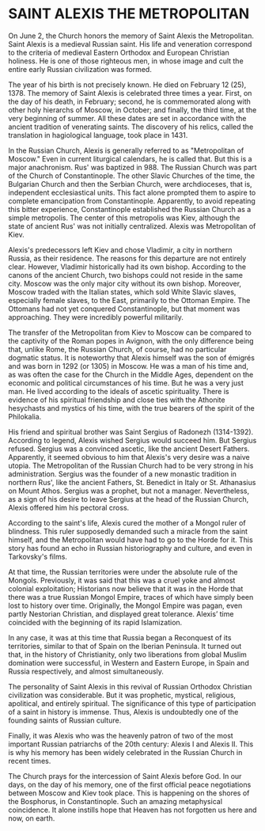 # SAINT ALEXIS THE METROPOLITAN

On June 2, the Church honors the memory of Saint Alexis the Metropolitan. Saint Alexis is a medieval Russian saint. His life and veneration correspond to the criteria of medieval Eastern Orthodox and European Christian holiness. He is one of those righteous men, in whose image and cult the entire early Russian civilization was formed.

The year of his birth is not precisely known. He died on February 12 (25), 1378. The memory of Saint Alexis is celebrated three times a year. First, on the day of his death, in February; second, he is commemorated along with other holy hierarchs of Moscow, in October; and finally, the third time, at the very beginning of summer. All these dates are set in accordance with the ancient tradition of venerating saints. The discovery of his relics, called the translation in hagiological language, took place in 1431.

In the Russian Church, Alexis is generally referred to as "Metropolitan of Moscow." Even in current liturgical calendars, he is called that. But this is a major anachronism. Rus' was baptized in 988. The Russian Church was part of the Church of Constantinople. The other Slavic Churches of the time, the Bulgarian Church and then the Serbian Church, were archdioceses, that is, independent ecclesiastical units. This fact alone prompted them to aspire to complete emancipation from Constantinople. Apparently, to avoid repeating this bitter experience, Constantinople established the Russian Church as a simple metropolis. The center of this metropolis was Kiev, although the state of ancient Rus' was not initially centralized. Alexis was Metropolitan of Kiev.

Alexis's predecessors left Kiev and chose Vladimir, a city in northern Russia, as their residence. The reasons for this departure are not entirely clear. However, Vladimir historically had its own bishop. According to the canons of the ancient Church, two bishops could not reside in the same city. Moscow was the only major city without its own bishop. Moreover, Moscow traded with the Italian states, which sold White Slavic slaves, especially female slaves, to the East, primarily to the Ottoman Empire. The Ottomans had not yet conquered Constantinople, but that moment was approaching. They were incredibly powerful militarily.

The transfer of the Metropolitan from Kiev to Moscow can be compared to the captivity of the Roman popes in Avignon, with the only difference being that, unlike Rome, the Russian Church, of course, had no particular dogmatic status. It is noteworthy that Alexis himself was the son of émigrés and was born in 1292 (or 1305) in Moscow. He was a man of his time and, as was often the case for the Church in the Middle Ages, dependent on the economic and political circumstances of his time. But he was a very just man. He lived according to the ideals of ascetic spirituality. There is evidence of his spiritual friendship and close ties with the Athonite hesychasts and mystics of his time, with the true bearers of the spirit of the Philokalia.

His friend and spiritual brother was Saint Sergius of Radonezh (1314-1392). According to legend, Alexis wished Sergius would succeed him. But Sergius refused. Sergius was a convinced ascetic, like the ancient Desert Fathers. Apparently, it seemed obvious to him that Alexis's very desire was a naive utopia. The Metropolitan of the Russian Church had to be very strong in his administration. Sergius was the founder of a new monastic tradition in northern Rus', like the ancient Fathers, St. Benedict in Italy or St. Athanasius on Mount Athos. Sergius was a prophet, but not a manager. Nevertheless, as a sign of his desire to leave Sergius at the head of the Russian Church, Alexis offered him his pectoral cross.

According to the saint's life, Alexis cured the mother of a Mongol ruler of blindness. This ruler supposedly demanded such a miracle from the saint himself, and the Metropolitan would have had to go to the Horde for it. This story has found an echo in Russian historiography and culture, and even in Tarkovsky's films.

At that time, the Russian territories were under the absolute rule of the Mongols. Previously, it was said that this was a cruel yoke and almost colonial exploitation; Historians now believe that it was in the Horde that there was a true Russian Mongol Empire, traces of which have simply been lost to history over time. Originally, the Mongol Empire was pagan, even partly Nestorian Christian, and displayed great tolerance. Alexis’ time coincided with the beginning of its rapid Islamization.

In any case, it was at this time that Russia began a Reconquest of its territories, similar to that of Spain on the Iberian Peninsula. It turned out that, in the history of Christianity, only two liberations from global Muslim domination were successful, in Western and Eastern Europe, in Spain and Russia respectively, and almost simultaneously.

The personality of Saint Alexis in this revival of Russian Orthodox Christian civilization was considerable. But it was prophetic, mystical, religious, apolitical, and entirely spiritual. The significance of this type of participation of a saint in history is immense. Thus, Alexis is undoubtedly one of the founding saints of Russian culture.

Finally, it was Alexis who was the heavenly patron of two of the most important Russian patriarchs of the 20th century: Alexis I and Alexis II. This is why his memory has been widely celebrated in the Russian Church in recent times.

The Church prays for the intercession of Saint Alexis before God. In our days, on the day of his memory, one of the first official peace negotiations between Moscow and Kiev took place. This is happening on the shores of the Bosphorus, in Constantinople. Such an amazing metaphysical coincidence. It alone instills hope that Heaven has not forgotten us here and now, on earth.
